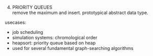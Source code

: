 
4. PRIORITY QUEUES  
remove the maximum and insert. 
prototypical abstract data type.      

usecases: 
* job scheduling
* simulation systems: chromological order  
* heapsort: priority queue based on heap  
* used for several fundamental graph-searching algorithms  
 

